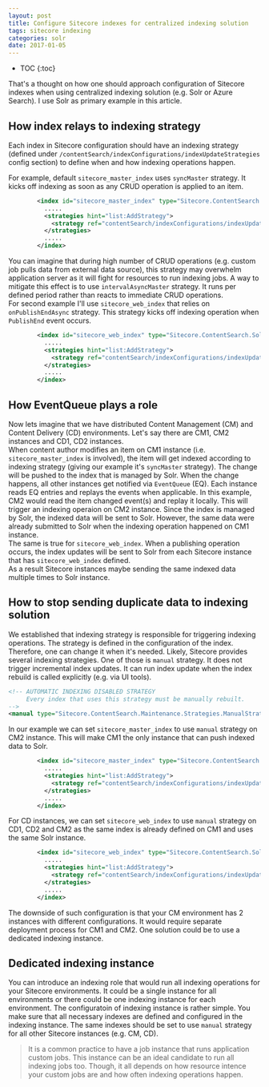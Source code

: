 ```yaml
---
layout: post
title: Configure Sitecore indexes for centralized indexing solution
tags: sitecore indexing
categories: solr
date: 2017-01-05
---
```


* TOC
{:toc}

That's a thought on how one should approach configuration of Sitecore indexes when using centralized indexing solution (e.g. Solr or Azure Search).
I use Solr as primary example in this article.

## How index relays to indexing strategy

Each index in Sitecore configuration should have an indexing strategy (defined under `/contentSearch/indexConfigurations/indexUpdateStrategies` config section) to define when and how indexing operations happen.  

For example, default `sitecore_master_index` uses `syncMaster` strategy. It kicks off indexing as soon as any CRUD operation is applied to an item. 
```xml
        <index id="sitecore_master_index" type="Sitecore.ContentSearch.SolrProvider.SwitchOnRebuildSolrCloudSearchIndex, Sitecore.ContentSearch.SolrProvider">
          .....
          <strategies hint="list:AddStrategy">
            <strategy ref="contentSearch/indexConfigurations/indexUpdateStrategies/syncMaster" />
          </strategies>
          .....
        </index>
```
You can imagine that during high number of CRUD operations (e.g. custom job pulls data from external data source), this strategy may overwhelm application server as it will fight for resources to run indexing jobs. 
A way to mitigate this effect is to use `intervalAsyncMaster` strategy. It runs per defined period rather than reacts to immediate CRUD operations.  
For second example I'll use `sitecore_web_index` that relies on `onPublishEndAsync` strategy. This strategy kicks off indexing operation when `PublishEnd` event occurs.
```xml
        <index id="sitecore_web_index" type="Sitecore.ContentSearch.SolrProvider.SwitchOnRebuildSolrCloudSearchIndex, Sitecore.ContentSearch.SolrProvider">
          .....
          <strategies hint="list:AddStrategy">
            <strategy ref="contentSearch/indexConfigurations/indexUpdateStrategies/onPublishEndAsync" />
          </strategies>
          .....
        </index>
```

## How EventQueue plays a role

Now lets imagine that we have distributed Content Management (CM) and Content Delivery (CD) environments. Let's say there are CM1, CM2 instances and CD1, CD2 instances.  
When content author modifies an item on CM1 instance (i.e. `sitecore_master_index` is involved), the item will get indexed according to indexing strategy (giving our example it's `syncMaster` strategy). 
The change will be pushed to the index that is managed by Solr. When the change happens, all other instances get notified via `EventQueue` (EQ). Each instance reads EQ entries and replays the events when applicable. 
In this example, CM2 would read the item changed event(s) and replay it locally. This will trigger an indexing operaion on CM2 instance. Since the index is managed by Solr, the indexed data will be sent to Solr. 
However, the same data were already submitted to Solr when the indexing operation happened on CM1 instance.  
The same is true for `sitecore_web_index`. When a publishing operation occurs, the index updates will be sent to Solr from each Sitecore instance that has `sitecore_web_index` defined.  
As a result Sitecore instances maybe sending the same indexed data multiple times to Solr instance.

## How to stop sending duplicate data to indexing solution

We established that indexing strategy is responsible for triggering indexing operations. The strategy is defined in the configuration of the index. Therefore, one can change it when it's needed. 
Likely, Sitecore provides several indexing strategies. One of those is `manual` strategy. It does not trigger incremental index updates. It can run index update when the index rebuild is called explicitly (e.g. via UI tools).
```xml
<!-- AUTOMATIC INDEXING DISABLED STRATEGY 
     Every index that uses this strategy must be manually rebuilt. 
-->
<manual type="Sitecore.ContentSearch.Maintenance.Strategies.ManualStrategy, Sitecore.ContentSearch" />
```
In our example we can set `sitecore_master_index` to use `manual` strategy on CM2 instance. This will make CM1 the only instance that can push indexed data to Solr. 
```xml
        <index id="sitecore_master_index" type="Sitecore.ContentSearch.SolrProvider.SwitchOnRebuildSolrCloudSearchIndex, Sitecore.ContentSearch.SolrProvider">
          .....
          <strategies hint="list:AddStrategy">
            <strategy ref="contentSearch/indexConfigurations/indexUpdateStrategies/manual" />
          </strategies>
          .....
        </index>
```

For CD instances, we can set `sitecore_web_index` to use `manual` strategy on CD1, CD2 and CM2 as the same index is already defined on CM1 and uses the same Solr instance.
```xml
        <index id="sitecore_web_index" type="Sitecore.ContentSearch.SolrProvider.SwitchOnRebuildSolrCloudSearchIndex, Sitecore.ContentSearch.SolrProvider">
          .....
          <strategies hint="list:AddStrategy">
            <strategy ref="contentSearch/indexConfigurations/indexUpdateStrategies/manual" />
          </strategies>
          .....
        </index>
```


The downside of such configuration is that your CM environment has 2 instances with different configurations. It would require separate deployment process for CM1 and CM2. One solution could be to use a dedicated indexing instance.

## Dedicated indexing instance

You can introduce an indexing role that would run all indexing operations for your Sitecore environments. It could be a single instance for all environments or there could be one indexing instance for each environment.
The configuratoin of indexing instance is rather simple. You make sure that all necessary indexes are defined and configured in the indexing instance. 
The same indexes should be set to use `manual` strategy for all other Sitecore instances (e.g. CM, CD).

>It is a common practice to have a job instance that runs application custom jobs. This instance can be an ideal candidate to run all indexing jobs too. 
Though, it all depends on how resource intence your custom jobs are and how often indexing operations happen.